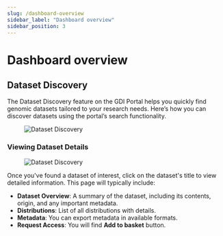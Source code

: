 ```yaml
---
slug: /dashboard-overview
sidebar_label: "Dashboard overview"
sidebar_position: 3
---
```


# Dashboard overview

## Dataset Discovery

The Dataset Discovery feature on the GDI Portal helps you quickly find genomic datasets tailored to your research needs. Here’s how you can discover datasets using the portal’s search functionality.

<figure>
  <img src="img/dashboard-overview/searching.gif" alt="Dataset Discovery" />
  <figcaption></figcaption>
</figure>

### Viewing Dataset Details

<figure>
  <img src="img/dashboard-overview/details.gif" alt="Dataset Discovery" />
  <figcaption></figcaption>
</figure>

Once you've found a dataset of interest, click on the dataset's title to view detailed information. This page will typically include:

- **Dataset Overview**: A summary of the dataset, including its contents, origin, and any important metadata.
- **Distributions**: List of all distributions with details.
- **Metadata**: You can export metadata in available formats.
- **Request Access**: You will find **Add to basket** button.
